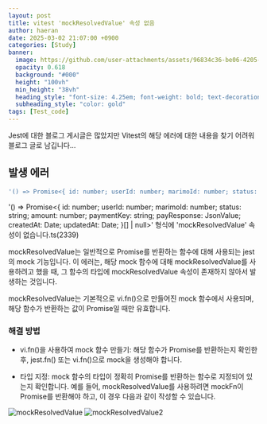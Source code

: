 ```yaml
---
layout: post
title: vitest 'mockResolvedValue' 속성 없음
author: haeran
date: 2025-03-02 21:07:00 +0900
categories: [Study]
banner:
  image: https://github.com/user-attachments/assets/96834c36-be06-4205-909f-c5e6a8b3d18a
  opacity: 0.618
  background: "#000"
  height: "100vh"
  min_height: "38vh"
  heading_style: "font-size: 4.25em; font-weight: bold; text-decoration: underline"
  subheading_style: "color: gold"
tags: [Test_code]
---
```


Jest에 대한 블로그 게시글은 많았지만 Vitest의 해당 에러에 대한 내용을 찾기 어려워 블로그 글로 남깁니다...

## 발생 에러

```jsx
'() => Promise<{ id: number; userId: number; marimoId: number; status: string; amount: number; paymentKey: string; payResponse: JsonValue; createdAt: Date; updatedAt: Date; }[] | null>' 형식에 'mockResolvedValue' 속성이 없습니다.ts(2339)
```

'() => Promise<{ id: number; userId: number; marimoId: number; status: string; amount: number; paymentKey: string; payResponse: JsonValue; createdAt: Date; updatedAt: Date; }[] | null>' 형식에 'mockResolvedValue' 속성이 없습니다.ts(2339)

 mockResolvedValue는 일반적으로 Promise를 반환하는 함수에 대해 사용되는 jest의 mock 기능입니다. 이 에러는, 해당 mock 함수에 대해 mockResolvedValue를 사용하려고 했을 때, 그 함수의 타입에 mockResolvedValue 속성이 존재하지 않아서 발생하는 것입니다.

 mockResolvedValue는 기본적으로 vi.fn()으로 만들어진 mock 함수에서 사용되며, 해당 함수가 반환하는 값이 Promise일 때만 유효합니다.

### 해결 방법

- vi.fn()을 사용하여 mock 함수 만들기: 해당 함수가 Promise를 반환하는지 확인한 후, jest.fn() 또는 vi.fn()으로 mock을 생성해야 합니다.

- 타입 지정: mock 함수의 타입이 정확히 Promise를 반환하는 함수로 지정되어 있는지 확인합니다. 예를 들어, mockResolvedValue를 사용하려면 mockFn이 Promise를 반환해야 하고, 이 경우 다음과 같이 작성할 수 있습니다.

![mockResolvedValue](https://github.com/user-attachments/assets/2c55e764-eaa1-4d68-9d90-1f671d5a4f90)
![mockResolvedValue2](https://github.com/user-attachments/assets/52b39298-1330-4cc2-88e1-4bf3b1dd1395)
